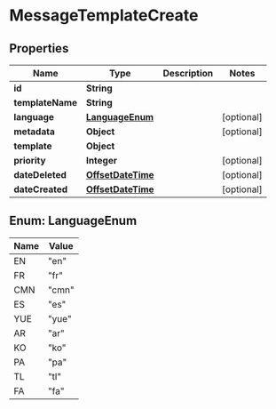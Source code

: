 # MessageTemplateCreate

## Properties
Name | Type | Description | Notes
------------ | ------------- | ------------- | -------------
**id** | **String** |  | 
**templateName** | **String** |  | 
**language** | [**LanguageEnum**](#LanguageEnum) |  |  [optional]
**metadata** | **Object** |  |  [optional]
**template** | **Object** |  | 
**priority** | **Integer** |  |  [optional]
**dateDeleted** | [**OffsetDateTime**](OffsetDateTime.md) |  |  [optional]
**dateCreated** | [**OffsetDateTime**](OffsetDateTime.md) |  |  [optional]

<a name="LanguageEnum"></a>
## Enum: LanguageEnum
Name | Value
---- | -----
EN | &quot;en&quot;
FR | &quot;fr&quot;
CMN | &quot;cmn&quot;
ES | &quot;es&quot;
YUE | &quot;yue&quot;
AR | &quot;ar&quot;
KO | &quot;ko&quot;
PA | &quot;pa&quot;
TL | &quot;tl&quot;
FA | &quot;fa&quot;
